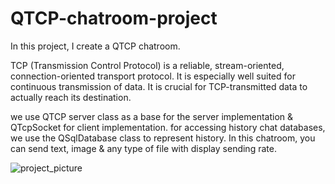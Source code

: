 # QTCP-chatroom-project
In this project, I create a QTCP chatroom.


TCP (Transmission Control Protocol) is a reliable, stream-oriented, connection-oriented transport protocol.
It is especially well suited for continuous transmission of data. It is crucial for TCP-transmitted data to 
actually reach its destination. 

we use QTCP server class as a base for the server implementation & QTcpSocket for client implementation. for
accessing history chat databases, we use the QSqlDatabase class to represent history. In this chatroom, you 
can send text, image & any type of file with display sending rate.

![project_picture](https://github.com/F-Ahmadi/QTC-chatroom-project/assets/82046653/6877bdfc-b3e5-4682-ab4d-cee286370c7c)
